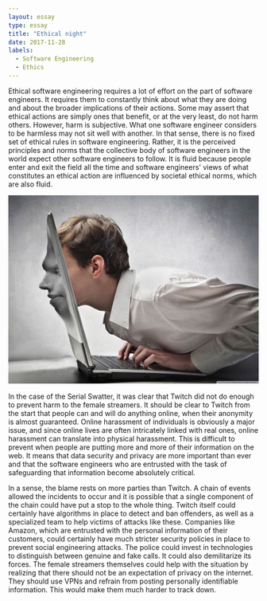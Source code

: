 ```yaml
---
layout: essay
type: essay
title: "Ethical night"
date: 2017-11-28
labels:
  - Software Engineering
  - Ethics
---
```


Ethical software engineering requires a lot of effort on the part of software engineers. It requires them to constantly think about what they are doing and about the broader implications of their actions. Some may assert that ethical actions are simply ones that benefit, or at the very least, do not harm others. However, harm is subjective. What one software engineer considers to be harmless may not sit well with another. In that sense, there is no fixed set of ethical rules in software engineering. Rather, it is the perceived principles and norms that the collective body of software engineers in the world expect other software engineers to follow. It is fluid because people enter and exit the field all the time and software engineers' views of what constitutes an ethical action are influenced by societal ethical norms, which are also fluid.

<img class="ui right floated medium image" src="../images/online.jpeg">

In the case of the Serial Swatter, it was clear that Twitch did not do enough to prevent harm to the female streamers. It should be clear to Twitch from the start that people can and will do anything online, when their anonymity is almost guaranteed. Online harassment of individuals is obviously a major issue, and since online lives are often intricately linked with real ones, online harassment can translate into physical harassment. This is difficult to prevent when people are putting more and more of their information on the web. It means that data security and privacy are more important than ever and that the software engineers who are entrusted with the task of safeguarding that information become absolutely critical.

In a sense, the blame rests on more parties than Twitch. A chain of events allowed the incidents to occur and it is possible that a single component of the chain could have put a stop to the whole thing. Twitch itself could certainly have algorithms in place to detect and ban offenders, as well as a specialized team to help victims of attacks like these. Companies like Amazon, which are entrusted with the personal information of their customers, could certainly have much stricter security policies in place to prevent social engineering attacks. The police could invest in technologies to distinguish between genuine and fake calls. It could also demilitarize its forces. The female streamers themselves could help with the situation by realizing that there should not be an expectation of privacy on the internet. They should use VPNs and refrain from posting personally identifiable information. This would make them much harder to track down.
